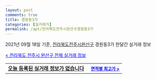 ```yaml
---
layout: post
comments: true
title: 경원동3가
categories: [실거래가]
permalink: /apt/전라북도전주시완산구경원동3가
---
```


2021년 09월 18일 기준, <a href="/apt/전라북도전주시완산구">전라북도전주시완산구</a> 경원동3가 한달간 실거래 정보

<a style="color: blue;" href="/apt/전라북도전주시완산구">< 전라북도 전주시 완산구 전체 실거래 정보</a>
<!---- start ---->
<table>
  <tr>
    <td colspan="4" style="font-weight: bold;"><a href="/apt/전라북도전주시완산구경원동3가{name_without_space}">오늘 등록된 실거래 정보가 없습니다</a> &nbsp;&nbsp;&nbsp; <a style="color: blue; font-size: smaller;" href="/apt/전라북도전주시완산구경원동3가{name_without_space}">면적별 최고가 ></a></td>
  </tr>
    
</table>
<!---- end ---->
    